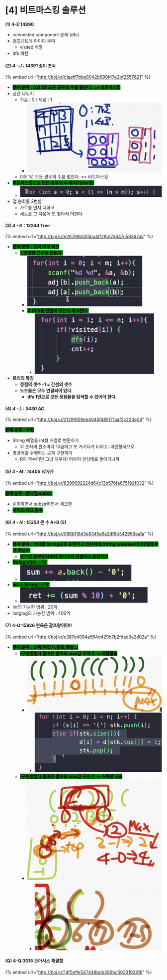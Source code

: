 # \[4] 비트마스킹 솔루션

**(1) 4-E:14890**

* connected component 문제 (dfs)
* 컴포넌트에 아이디 부여
  * visited 배열
* dfs 패턴

#### _(2) 4 - J : 14391_ 종이 조각

{% embed url="http://boj.kr/c1aeff7bbe8042b690f47e2bf2557621" %}

* <mark style="background-color:green;">**문제 분류 : 0과 1로 모든 경우의 수를 펼친다. => 비트마스킹**</mark>
* 공간 나누기
  * 가로 : 0 / 세로 : 1
    * ![](<../.gitbook/assets/image (23).png>)
  * 0과 1로 모든 경우의 수를 펼친다. => 비트마스킹
* <mark style="background-color:green;">**비트마스킹으로 모든 경우의 수 펼치기(for문)**</mark>
  * ![](<../.gitbook/assets/image (24).png>)
* 맵 순회를 2번함
  * 가로를 먼저 더하고
  * 세로를 그 다음에 또 찾아서 더한다.

#### _(3) 4 - K : 13244_  Tree

{% embed url="http://boj.kr/e28799b005ba4ff28a17d647c56367a5" %}

* <mark style="background-color:green;">**문제 분류 : 트리 여부 체크**</mark>
  * <mark style="background-color:green;">**1.양방향 간선을 만든다.**</mark>
    * ![](<../.gitbook/assets/image (47).png>)
    * <mark style="background-color:green;">**2.DFS를 한번에 하는지 체크한다.**</mark>
      * ![](<../.gitbook/assets/image (49).png>)
* **트리의 특징**
  * **정점의 갯수 -1 = 간선의 갯수**
  * **노드들은 모두 연결되어 있다.**
    * **dfs 1번으로 모든 정점들을 탐색할 수 있어야 한다.**

#### (4) _4 - L : 5430_ AC

{% embed url="http://boj.kr/2129f658eb4045f485f71aaf2c220e04" %}

<mark style="background-color:green;">**문제 분류 : 구현**</mark>&#x20;

* String 배열을 int형 배열로 변환하기
  * 각 숫자의 원소마다 10곱하고 또 거기다가 더하고..이런형식으로
* 명령어를 수행하는 로직 구현하기
  * R이 짝수이면 그냥 지우자! 어차피 원상태로 돌아가니까

#### _(5) 4 - M : 14405 피카츄_

{% embed url="http://boj.kr/8399692224d64c13b576fa675192f032" %}

<mark style="background-color:green;">**문제 분류 :  문자열 substr**</mark>

* 순회하면서 substr하면서 체크함
* <mark style="background-color:green;">**사이즈 체크 필수**</mark>

#### (6) _4 - N : 15353_ 큰 수 A+B (2)

{% embed url="http://boj.kr/086b118d3e8345a6a2df8b342959aa1a" %}

* <mark style="background-color:green;">**문제 분류 :  숫자를 String으로 표현하고 연산처리,String reverse처리(배열문제가 아님!!)**</mark>
  * <mark style="background-color:green;">**문자열 끝부분서부터 한자리씩 덧셈하고 올림처리**</mark>
* <mark style="background-color:green;">**String->Int : - '0'**</mark>
  * ![](<../.gitbook/assets/image (66).png>)
* <mark style="background-color:green;">**Int -> String : +'0'**</mark>
  * ![](<../.gitbook/assets/image (67).png>)
* Int의 가능한 범위 : 20억
* longlog의 가능한 범위 : 400억

#### (7) 4-O:15926 현욱은 괄호왕이야!!

{% embed url="http://boj.kr/e387e4094a564d429b7b2fdad9a2d02a" %}

* <mark style="background-color:green;">**문제 분류 :  스택(짝짓기,괄호,폭발..)**</mark>
  * <mark style="background-color:green;">**\[구현방법1] 올바른 괄호의 max값 구하기 -> 배열활용**</mark>
    * ![](../.gitbook/assets/image.png)
      * ![](<../.gitbook/assets/image (1).png>)
  * <mark style="background-color:green;">**\[구현방법1] 올바른 괄호의 max값 구하기 -> 스택만 사용**</mark>
    * ![](<../.gitbook/assets/image (2).png>)
      * ![](<../.gitbook/assets/image (3).png>)

#### (Q) 4-Q:3015 오아시스 재결합

{% embed url="http://boj.kr/14f5effe547448bdb289bc5633192818" %}
